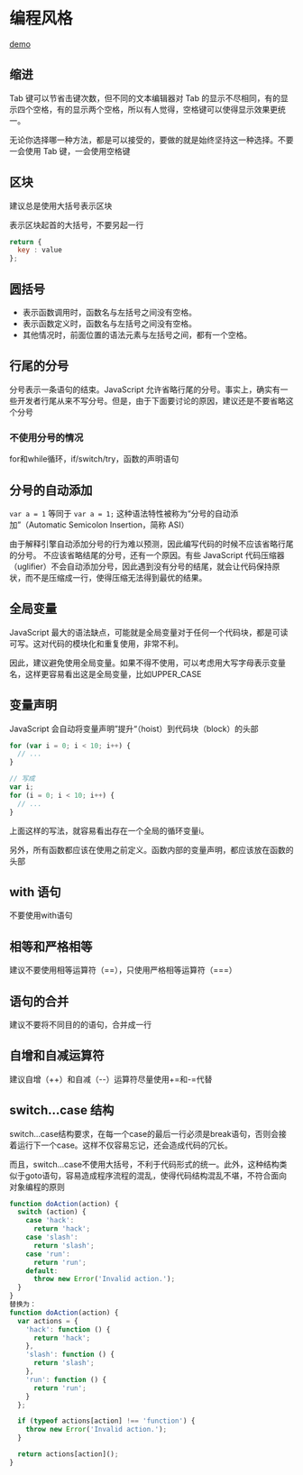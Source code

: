 # 编程风格

[demo](style.js)

## 缩进
Tab 键可以节省击键次数，但不同的文本编辑器对 Tab 的显示不尽相同，有的显示四个空格，有的显示两个空格，所以有人觉得，空格键可以使得显示效果更统一。

无论你选择哪一种方法，都是可以接受的，要做的就是始终坚持这一种选择。不要一会使用 Tab 键，一会使用空格键

## 区块

建议总是使用大括号表示区块

表示区块起首的大括号，不要另起一行
```javascript
return {
  key : value
};
```

## 圆括号

- 表示函数调用时，函数名与左括号之间没有空格。
- 表示函数定义时，函数名与左括号之间没有空格。
- 其他情况时，前面位置的语法元素与左括号之间，都有一个空格。

## 行尾的分号

分号表示一条语句的结束。JavaScript 允许省略行尾的分号。事实上，确实有一些开发者行尾从来不写分号。但是，由于下面要讨论的原因，建议还是不要省略这个分号

### 不使用分号的情况

for和while循环，if/switch/try，函数的声明语句

## 分号的自动添加

`var a = 1` 等同于 `var a = 1;` 这种语法特性被称为“分号的自动添加”（Automatic Semicolon Insertion，简称 ASI）

由于解释引擎自动添加分号的行为难以预测，因此编写代码的时候不应该省略行尾的分号。
不应该省略结尾的分号，还有一个原因。有些 JavaScript 代码压缩器（uglifier）不会自动添加分号，因此遇到没有分号的结尾，就会让代码保持原状，而不是压缩成一行，使得压缩无法得到最优的结果。

## 全局变量

JavaScript 最大的语法缺点，可能就是全局变量对于任何一个代码块，都是可读可写。这对代码的模块化和重复使用，非常不利。

因此，建议避免使用全局变量。如果不得不使用，可以考虑用大写字母表示变量名，这样更容易看出这是全局变量，比如UPPER_CASE

## 变量声明

JavaScript 会自动将变量声明”提升“（hoist）到代码块（block）的头部

```javascript
for (var i = 0; i < 10; i++) {
  // ...
}

// 写成
var i;
for (i = 0; i < 10; i++) {
  // ...
}
```

上面这样的写法，就容易看出存在一个全局的循环变量i。

另外，所有函数都应该在使用之前定义。函数内部的变量声明，都应该放在函数的头部

## with 语句 

不要使用with语句

## 相等和严格相等

建议不要使用相等运算符（==），只使用严格相等运算符（===）

## 语句的合并

建议不要将不同目的的语句，合并成一行

## 自增和自减运算符

建议自增（++）和自减（--）运算符尽量使用+=和-=代替

## switch...case 结构

switch...case结构要求，在每一个case的最后一行必须是break语句，否则会接着运行下一个case。这样不仅容易忘记，还会造成代码的冗长。

而且，switch...case不使用大括号，不利于代码形式的统一。此外，这种结构类似于goto语句，容易造成程序流程的混乱，使得代码结构混乱不堪，不符合面向对象编程的原则

```javascript
function doAction(action) {
  switch (action) {
    case 'hack':
      return 'hack';
    case 'slash':
      return 'slash';
    case 'run':
      return 'run';
    default:
      throw new Error('Invalid action.');
  }
}
替换为：
function doAction(action) {
  var actions = {
    'hack': function () {
      return 'hack';
    },
    'slash': function () {
      return 'slash';
    },
    'run': function () {
      return 'run';
    }
  };

  if (typeof actions[action] !== 'function') {
    throw new Error('Invalid action.');
  }

  return actions[action]();
}
```